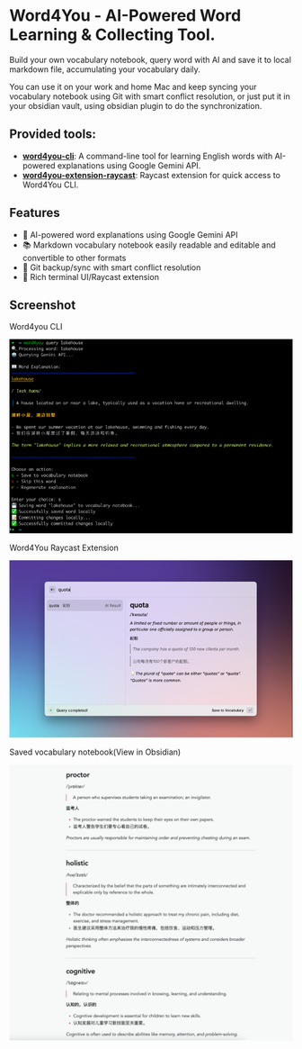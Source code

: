 # Word4You - AI-Powered Word Learning & Collecting Tool.

Build your own vocabulary notebook, query word with AI and save it to local markdown file, accumulating your vocabulary
daily.

You can use it on your work and home Mac and keep syncing your vocabulary notebook using Git with smart conflict
resolution,
or just put it in your obsidian vault, using obsidian plugin to do the synchronization.

## Provided tools:

- **[word4you-cli](./word4you-cli/README.md)**: A command-line tool for learning English words with AI-powered
  explanations using Google Gemini API.
- **[word4you-extension-raycast](./word4you-extension-raycast/README.md)**: Raycast extension for quick access to
  Word4You CLI.

## Features

- 🤖 AI-powered word explanations using Google Gemini API
- 📚 Markdown vocabulary notebook easily readable and editable and convertible to other formats
- 🔄 Git backup/sync with smart conflict resolution
- 🎨 Rich terminal UI/Raycast extension

## Screenshot
Word4you CLI

<img src="./word4you-cli/media/screenshot-1.png" width=800 />

Word4You Raycast Extension

<img src="./word4you-extension-raycast/media/screenshot-1.png" width=800 />

Saved vocabulary notebook(View in Obsidian)

<img src="./word4you-cli/media/screenshot-2.png" width=800 />